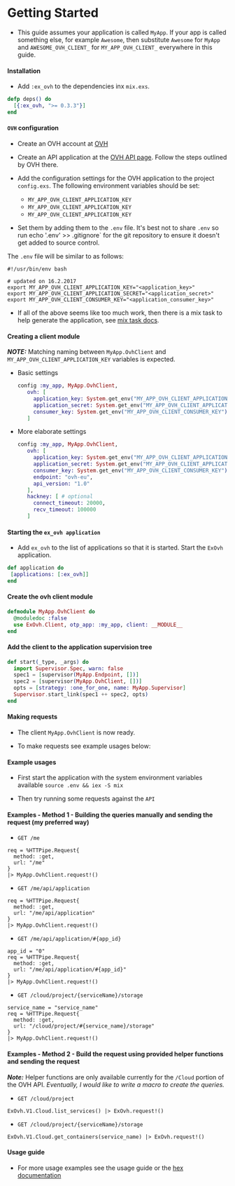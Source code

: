 # Getting Started

- This guide assumes your application is called `MyApp`. If your app is called something else, for example `Awesome`,
then substitute `Awesome` for `MyApp` and `AWESOME_OVH_CLIENT_` for `MY_APP_OVH_CLIENT_` everywhere in this guide.


#### Installation

- Add `:ex_ovh` to the dependencies inx `mix.exs`.

```elixir
defp deps() do
  [{:ex_ovh, ">= 0.3.3"}]
end
```

#### `OVH` configuration

- Create an OVH account at [OVH](https://www.ovh.com/us/)

- Create an API application at the [OVH API page](https://eu.api.ovh.com/createApp/). Follow the
  steps outlined by OVH there.

- Add the configuration settings for the OVH application to the project `config.exs`. The following
environment variables should be set:

    - `MY_APP_OVH_CLIENT_APPLICATION_KEY`
    - `MY_APP_OVH_CLIENT_APPLICATION_KEY`
    - `MY_APP_OVH_CLIENT_APPLICATION_KEY`

- Set them by adding them to the `.env` file. It's best not to share `.env` so run
echo '.env' >> .gitignore` for the git repository to ensure it doesn't get added to source control.

The `.env` file will be similar to as follows:

```
#!/usr/bin/env bash

# updated on 16.2.2017
export MY_APP_OVH_CLIENT_APPLICATION_KEY="<application_key>"
export MY_APP_OVH_CLIENT_APPLICATION_SECRET="<application_secret>"
export MY_APP_OVH_CLIENT_CONSUMER_KEY="<application_consumer_key>"
```

- If all of the above seems like too much work, then there is a mix task to help generate the application, see
[mix task docs](https://github.com/stephenmoloney/ex_ovh/blob/master/docs/mix_task.md).


#### Creating a client module

***NOTE:*** Matching naming between `MyApp.OvhClient` and `MY_APP_OVH_CLIENT_APPLICATION_KEY` variables is expected.

- Basic settings

  ```elixir
  config :my_app, MyApp.OvhClient,
     ovh: [
       application_key: System.get_env("MY_APP_OVH_CLIENT_APPLICATION_KEY"),
       application_secret: System.get_env("MY_APP_OVH_CLIENT_APPLICATION_SECRET"),
       consumer_key: System.get_env("MY_APP_OVH_CLIENT_CONSUMER_KEY"),
     ]
  ```

- More elaborate settings

  ```elixir
  config :my_app, MyApp.OvhClient,
     ovh: [
       application_key: System.get_env("MY_APP_OVH_CLIENT_APPLICATION_KEY"),
       application_secret: System.get_env("MY_APP_OVH_CLIENT_APPLICATION_SECRET"),
       consumer_key: System.get_env("MY_APP_OVH_CLIENT_CONSUMER_KEY"),
       endpoint: "ovh-eu",
       api_version: "1.0"
     ],
     hackney: [ # optional
       connect_timeout: 20000,
       recv_timeout: 100000
     ]
  ```

#### Starting the `ex_ovh application`

- Add `ex_ovh` to the list of applications so that it is started. Start the `ExOvh` application.

```elixir
def application do
 [applications: [:ex_ovh]]
end
```


#### Create the ovh client module


```elixir
defmodule MyApp.OvhClient do
  @moduledoc :false
  use ExOvh.Client, otp_app: :my_app, client: __MODULE__
end
```

#### Add the client to the application supervision tree

```elixir
def start(_type, _args) do
  import Supervisor.Spec, warn: false
  spec1 = [supervisor(MyApp.Endpoint, [])]
  spec2 = [supervisor(MyApp.OvhClient, [])]
  opts = [strategy: :one_for_one, name: MyApp.Supervisor]
  Supervisor.start_link(spec1 ++ spec2, opts)
end
```

#### Making requests

- The client `MyApp.OvhClient` is now ready.

- To make requests see example usages below:


#### Example usages

- First start the application with the system environment variables available `source .env && iex -S mix`

- Then try running some requests against the `API`


#### Examples - Method 1 - Building the queries manually and sending the request (my preferred way)


- `GET /me`

```
req = %HTTPipe.Request{
  method: :get,
  url: "/me"
}
|> MyApp.OvhClient.request!()
```

- `GET /me/api/application`

```
req = %HTTPipe.Request{
  method: :get,
  url: "/me/api/application"
}
|> MyApp.OvhClient.request!()
```

- `GET /me/api/application/#{app_id}`

```
app_id = "0"
req = %HTTPipe.Request{
  method: :get,
  url: "/me/api/application/#{app_id}"
}
|> MyApp.OvhClient.request!()
```

- `GET /cloud/project/{serviceName}/storage`

```
service_name = "service_name"
req = %HTTPipe.Request{
  method: :get,
  url: "/cloud/project/#{service_name}/storage"
}
|> MyApp.OvhClient.request!()
```


#### Examples - Method 2 - Build the request using provided helper functions and sending the request

***Note:*** Helper functions are only available currently for the `/Cloud` portion of the OVH API.
*Eventually, I would like to write a macro to create the queries.*

- `GET /cloud/project`

```
ExOvh.V1.Cloud.list_services() |> ExOvh.request!()
```

- `GET /cloud/project/{serviceName}/storage`

```
ExOvh.V1.Cloud.get_containers(service_name) |> ExOvh.request!()
```


#### Usage guide

- For more usage examples see the usage guide or the [hex documentation](https://hexdocs.pm/ex_ovh/ExOvh.html)